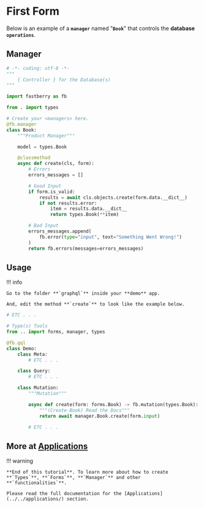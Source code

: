 # First **Form**

Below is an example of a **`manager`** named "**`Book`**" that controls the **database `operations`**.

## Manager

```python title="apps/demo/manager.py"
# -*- coding: utf-8 -*-
"""
    { Controller } for the Database(s)
"""

import fastberry as fb

from . import types

# Create your <managers> here.
@fb.manager
class Book:
    """Product Manager"""

    model = types.Book

    @classmethod
    async def create(cls, form):
        # Errors
        errors_messages = []

        # Good Input
        if form.is_valid:
            results = await cls.objects.create(form.data.__dict__)
            if not results.error:
                item = results.data.__dict__
                return types.Book(**item)

        # Bad Input
        errors_messages.append(
            fb.error(type="input", text="Something Went Wrong!")
        )
        return fb.errors(messages=errors_messages)
```

## Usage

!!! info

    Go to the folder **`graphql`** inside your **demo** app.

    And, edit the method **`create`** to look like the example below.

```python title="apps/demo/graphql/demo.py"
# ETC . . .

# Type(s) Tools
from .. import forms, manager, types

@fb.gql
class Demo:
    class Meta:
        # ETC . . .

    class Query:
        # ETC . . .

    class Mutation:
        """Mutation"""

        async def create(form: forms.Book) -> fb.mutation(types.Book):
            """(Create-Book) Read the Docs"""
            return await manager.Book.create(form.input)

        # ETC . . .
```

## More at [Applications](../../applications/)

!!! warning

    **End of this tutorial**. To learn more about how to create **`Types`**, **`Forms`**, **`Manager`** and other **`functionalities`**.

    Please read the full documentation for the [Applications](../../applications/) section.
